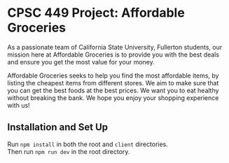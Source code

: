 # CPSC 449 Project: Affordable Groceries

As a passionate team of California State University, Fullerton students,
our mission here at Affordable Groceries is to provide you with the best
deals and ensure you get the most value for your money.  

Affordable Groceries seeks to help you find the most affordable items,
by listing the cheapest items from different stores. We aim to make sure that you can get the best
foods at the best prices. We want you to eat healthy without breaking the bank. We hope you enjoy your shopping experience with us!

## Installation and Set Up

Run `npm install` in both the root and `client` directories. \
Then run `npm run dev` in the root directory.




